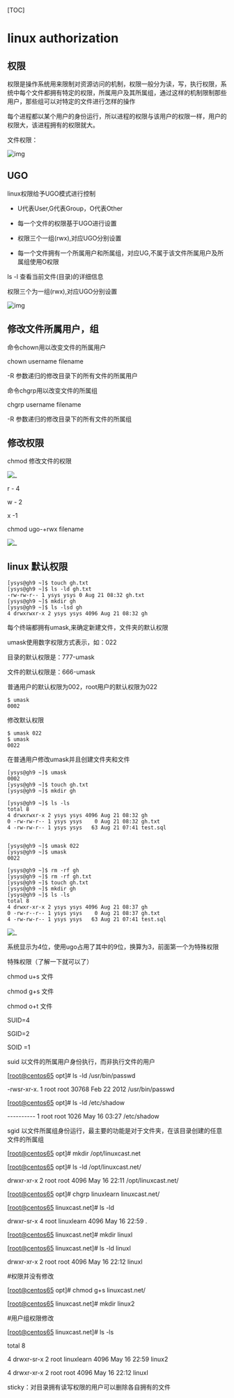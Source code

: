 [TOC]

# linux authorization



## 权限

​	权限是操作系统用来限制对资源访问的机制，权限一般分为读，写，执行权限，系统中每个文件都拥有特定的权限，所属用户及其所属组，通过这样的机制限制那些用户，那些组可以对特定的文件进行怎样的操作

​	每个进程都以某个用户的身份运行，所以进程的权限与该用户的权限一样，用户的权限大，该进程拥有的权限就大。



文件权限：

![img](../img_src/0-20180726-9-linux.png)

## UGO



linux权限给予UGO模式进行控制



- U代表User,G代表Group，O代表Other


- 每一个文件的权限基于UGO进行设置


- 权限三个一组(rwx),对应UGO分别设置


- 每一个文件拥有一个所属用户和所属组，对应UG,不属于该文件所属用户及所属组使用O权限




ls -l 查看当前文件(目录)的详细信息

权限三个为一组(rwx),对应UGO分别设置

![img](../img_src/0-20180726-10-linux.png)

## 修改文件所属用户，组

命令chown用以改变文件的所属用户

chown username filename

-R 参数递归的修改目录下的所有文件的所属用户

命令chgrp用以改变文件的所属组

chgrp username filename

-R  参数递归的修改目录下的所有文件的所属组

## 修改权限

chmod 修改文件的权限

![_](../img_src/000/2018-08-11_202118.png)

r - 4

w - 2

x  -1

chmod ugo-+rwx filename



![_](../img_src/000/2018-08-11_202700.png)



## linux  默认权限

```
[ysys@gh9 ~]$ touch gh.txt
[ysys@gh9 ~]$ ls -ld gh.txt 
-rw-rw-r-- 1 ysys ysys 0 Aug 21 08:32 gh.txt
[ysys@gh9 ~]$ mkdir gh
[ysys@gh9 ~]$ ls -lsd gh
4 drwxrwxr-x 2 ysys ysys 4096 Aug 21 08:32 gh
```





每个终端都拥有umask,来确定新建文件，文件夹的默认权限

umask使用数字权限方式表示，如：022

目录的默认权限是：777-umask

文件的默认权限是：666-umask

普通用户的默认权限为002，root用户的默认权限为022

```
$ umask
0002
```

修改默认权限

```
$ umask 022
$ umask
0022
```



在普通用户修改umask并且创建文件夹和文件

```
[ysys@gh9 ~]$ umask
0002
[ysys@gh9 ~]$ touch gh.txt
[ysys@gh9 ~]$ mkdir gh

[ysys@gh9 ~]$ ls -ls
total 8
4 drwxrwxr-x 2 ysys ysys 4096 Aug 21 08:32 gh
0 -rw-rw-r-- 1 ysys ysys    0 Aug 21 08:32 gh.txt
4 -rw-rw-r-- 1 ysys ysys   63 Aug 21 07:41 test.sql


[ysys@gh9 ~]$ umask 022
[ysys@gh9 ~]$ umask
0022

[ysys@gh9 ~]$ rm -rf gh
[ysys@gh9 ~]$ rm -rf gh.txt
[ysys@gh9 ~]$ touch gh.txt
[ysys@gh9 ~]$ mkdir gh
[ysys@gh9 ~]$ ls -ls
total 8
4 drwxr-xr-x 2 ysys ysys 4096 Aug 21 08:37 gh
0 -rw-r--r-- 1 ysys ysys    0 Aug 21 08:37 gh.txt
4 -rw-rw-r-- 1 ysys ysys   63 Aug 21 07:41 test.sql
```

![_](../img_src/000/2018-08-21_165301.png)



系统显示为4位，使用ugo占用了其中的9位，换算为3，前面第一个为特殊权限

特殊权限（了解一下就可以了）

chmod u+s 文件

chmod g+s 文件

chmod o+t 文件

SUID=4

SGID=2

SOID =1

suid 以文件的所属用户身份执行，而非执行文件的用户

[[root@centos65](mailto:root@centos65) opt]# ls -ld /usr/bin/passwd

-rwsr-xr-x. 1 root root 30768 Feb 22  2012 /usr/bin/passwd

[[root@centos65](mailto:root@centos65) opt]# ls -ld /etc/shadow

---------- 1 root root 1026 May 16 03:27 /etc/shadow

sgid 以文件所属组身份运行，最主要的功能是对于文件夹，在该目录创建的任意文件的所属组

[[root@centos65](mailto:root@centos65) opt]# mkdir  /opt/linuxcast.net

[[root@centos65](mailto:root@centos65) opt]# ls -ld /opt/linuxcast.net/

drwxr-xr-x 2 root root 4096 May 16 22:11 /opt/linuxcast.net/

[[root@centos65](mailto:root@centos65) opt]# chgrp linuxlearn linuxcast.net/

[[root@centos65](mailto:root@centos65) linuxcast.net]# ls -ld 

drwxr-sr-x 4 root linuxlearn 4096 May 16 22:59 .

[[root@centos65](mailto:root@centos65) linuxcast.net]# mkdir linuxl

[[root@centos65](mailto:root@centos65) linuxcast.net]# ls -ld linuxl

drwxr-xr-x 2 root root 4096 May 16 22:12 linuxl

\#权限并没有修改

[[root@centos65](mailto:root@centos65) opt]# chmod g+s linuxcast.net/

[[root@centos65](mailto:root@centos65) linuxcast.net]# mkdir linux2

\#用户组权限修改

[[root@centos65](mailto:root@centos65) linuxcast.net]# ls -ls

total 8

4 drwxr-sr-x 2 root linuxlearn 4096 May 16 22:59 linux2

4 drwxr-xr-x 2 root root       4096 May 16 22:12 linuxl

sticky：对目录拥有读写权限的用户可以删除各自拥有的文件